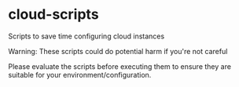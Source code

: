 # cloud-scripts
Scripts to save time configuring cloud instances

Warning: These scripts could do potential harm if you're not careful

Please evaluate the scripts before executing them to ensure they are suitable for your environment/configuration.

